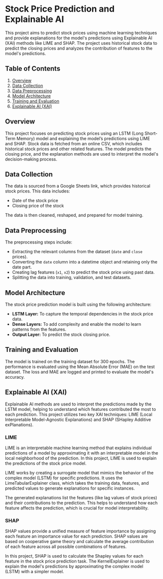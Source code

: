 # Stock Price Prediction and Explainable AI

This project aims to predict stock prices using machine learning techniques and provide explanations for the model's predictions using Explainable AI (XAI) methods like LIME and SHAP. The project uses historical stock data to predict the closing prices and analyzes the contribution of features to the model's predictions.

## Table of Contents

1. [Overview](#overview)
2. [Data Collection](#data-collection)
3. [Data Preprocessing](#data-preprocessing)
4. [Model Architecture](#model-architecture)
5. [Training and Evaluation](#training-and-evaluation)
6. [Explainable AI (XAI)](#explainable-ai-xai)

## Overview

This project focuses on predicting stock prices using an LSTM (Long Short-Term Memory) model and explaining the model’s predictions using LIME and SHAP. Stock data is fetched from an online CSV, which includes historical stock prices and other related features. The model predicts the closing price, and the explanation methods are used to interpret the model's decision-making process.

## Data Collection

The data is sourced from a Google Sheets link, which provides historical stock prices. This data includes:

- Date of the stock price
- Closing price of the stock

The data is then cleaned, reshaped, and prepared for model training.

## Data Preprocessing

The preprocessing steps include:
- Extracting the relevant columns from the dataset (`date` and `close` prices).
- Converting the `date` column into a datetime object and retaining only the date part.
- Creating lag features (`x1`, `x2`) to predict the stock price using past data.
- Splitting the data into training, validation, and test datasets.

## Model Architecture

The stock price prediction model is built using the following architecture:

- **LSTM Layer:** To capture the temporal dependencies in the stock price data.
- **Dense Layers:** To add complexity and enable the model to learn patterns from the features.
- **Output Layer:** To predict the stock closing price.

## Training and Evaluation
The model is trained on the training dataset for 300 epochs.
The performance is evaluated using the Mean Absolute Error (MAE) on the test dataset.
The loss and MAE are logged and printed to evaluate the model's accuracy.

## Explainable AI (XAI)
Explainable AI methods are used to interpret the predictions made by the LSTM model, helping to understand which features contributed the most to each prediction. This project utilizes two key XAI techniques: LIME (Local Interpretable Model-Agnostic Explanations) and SHAP (SHapley Additive exPlanations).

### LIME
LIME is an interpretable machine learning method that explains individual predictions of a model by approximating it with an interpretable model in the local neighborhood of the prediction. In this project, LIME is used to explain the predictions of the stock price model.

LIME works by creating a surrogate model that mimics the behavior of the complex model (LSTM) for specific predictions. It uses the LimeTabularExplainer class, which takes the training data, features, and predicted values to generate explanations for specific instances.

The generated explanations list the features (like lag values of stock prices) and their contributions to the prediction. This helps to understand how each feature affects the prediction, which is crucial for model interpretability.

### SHAP
SHAP values provide a unified measure of feature importance by assigning each feature an importance value for each prediction. SHAP values are based on cooperative game theory and calculate the average contribution of each feature across all possible combinations of features.

In this project, SHAP is used to calculate the Shapley values for each feature in the stock price prediction task. The KernelExplainer is used to explain the model's predictions by approximating the complex model (LSTM) with a simpler model.

